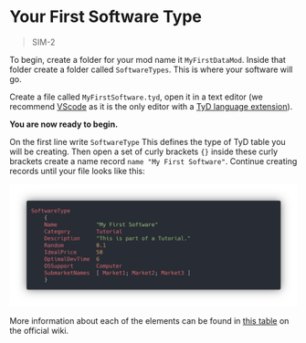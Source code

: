 # Your First Software Type

> SIM-2

To begin, create a folder for your mod name it `MyFirstDataMod`. Inside that folder create a folder called `SoftwareTypes`. This is where your software will go.

Create a file called `MyFirstSoftware.tyd`, open it in a text editor \(we recommend [VScode](https://code.visualstudio.com/) as it is the only editor with a [TyD language extension](https://marketplace.visualstudio.com/items?itemName=Matthew-Adcock.tyd-lang)\). 

**You are now ready to begin.**

On the first line write `SoftwareType` This defines the type of TyD table you will be creating. Then open a set of curly brackets `{}` inside these curly brackets create a name record `name "My First Software"`. Continue creating records until your file looks like this:

![](../.gitbook/assets/sim-1-a.png)

More information about each of the elements can be found in [this table](https://softwareinc.coredumping.com/wiki/index.php/Data_Modding#Elements) on the official wiki.

